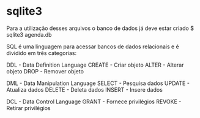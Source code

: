 # sqlite3
Para a utilização desses arquivos o banco de dados já deve estar criado
$ sqlite3 agenda.db

SQL é uma linguagem para acessar bancos de dados relacionais e é dividido em três categorias:

  DDL - Data Definition Language
      CREATE - Criar objeto
      ALTER - Alterar objeto
      DROP - Remover objeto

  DML - Data Manipulation Language
      SELECT - Pesquisa dados
      UPDATE - Atualiza dados
      DELETE - Deleta dados 
      INSERT - Insere dados
  
  DCL - Data Control Language
      GRANT - Fornece privilégios
      REVOKE - Retirar privilégios
